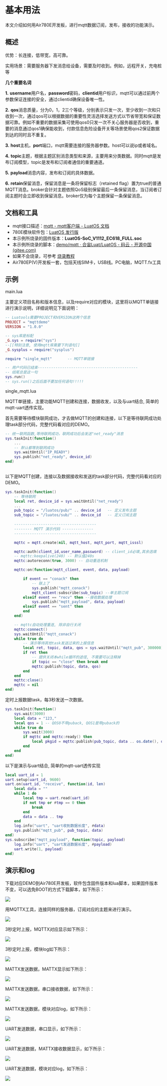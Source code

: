 # 基本用法

本文介绍如何用Air780E开发板，进行mqtt数据订阅，发布，接收的功能演示。

## 概述

优势：长连接，低带宽，高可靠。

实用场景：需要服务器下发消息给设备，需要及时收到。例如，远程开关，充电桩等

**几个重要名词**

**1.** **username**用户名，**password**密码，**clientid**用户标识，mqtt可以通过前两个参数保证连接的安全，通过clientid确保设备唯一性。

**2.** **qos**消息质量，分为0，1，2三个等级，分别表示只发一次，至少收到一次和只收到一次，通过qos可以根据数据的重要性灵活选择发送方式以节省带宽和保证数据可靠。例如不重要的数据采集可使用qos0只发一次不关心服务器是否收到，重要的消息通过qos1确保能收到，付款信息危险设备开关等场景使用qos2保证数据到达的同时且不重复。

**3.** **host**主机，**port**端口，mqtt需要连接的服务器参数。host可以说ip或者域名。

**4.** **topic**主题，根据主题区别消息类型和来源，主要用来分类数据。同时mqtt是发布订阅模型，topic是发布和订阅者通信的重要通道。

**5.** **payload**消息内容，发布和订阅的具体数据。

**6.** **retain**保留消息，保留消息是一条将保留标志（retained flag）置为true的普通MQTT消息。broker会针对主题依照QoS级别保留最后一条保留消息，当订阅者订阅主题时会立即收到保留消息。broker仅为每个主题保留一条保留消息。

## 文档和工具

- mqtt接口描述：[mqtt - mqtt客户端 - LuatOS 文档](https://wiki.luatos.com/api/mqtt.html)
- 780E模块软件包：[LuatOS 发行版](https://gitee.com/openLuat/LuatOS/releases)
- 本示例所烧录的固件版本：**LuatOS-SoC_V1112_EC618_FULL.soc**
- 本示例所烧录的脚本：[demo/mqtt · 合宙Luat/LuatOS - 码云 - 开源中国 (gitee.com)](https://gitee.com/openLuat/LuatOS/tree/master/demo/mqtt)
- 如果不会烧录，可参考 [烧录教程](https://doc.openluat.com/wiki/21?wiki_page_id=6072)
- Air780EP(V)开发板一套，包括天线SIM卡，USB线。PC电脑，MQTT.fx工具

## 示例

main.lua

主要定义项目名称和版本信息，以及require对应的模块，这里将以MQTT单链接进行演示说明，详细说明见下面说明：

``` lua
-- Luatools需要PROJECT和VERSION这两个信息
PROJECT = "mqttdemo"
VERSION = "1.0.0"

-- sys库是标配
_G.sys = require("sys")
--[[特别注意, 使用mqtt库需要下列语句]]
_G.sysplus = require("sysplus")

require "single_mqtt"       -- MQTT单链接

-- 用户代码已结束---------------------------------------------
-- 结尾总是这一句
sys.run()
-- sys.run()之后后面不要加任何语句!!!!!
```

single_mqtt.lua

MQTT单链接，主要功能MQTT创建和连接，数据收发，以及与uart结合, 简单的mqtt-uart透传实现。

首先需要等待模块联网成功，才去做MQTT的创建和连接，以下是等待联网成功处理task部分代码，完整代码看对应的DEMO。

``` lua
-- 统一联网函数,等待联网成功，联网成功后会发送"net_ready"消息
sys.taskInit(function()
    ...
    -- 默认都等到联网成功
    sys.waitUntil("IP_READY")
    sys.publish("net_ready", device_id)
end)
        
```

以下是MQTT创建，连接以及数据接收和发送的task部分代码，完整代码看对应的DEMO。

``` lua
sys.taskInit(function()
    -- 等待联网
    local ret, device_id = sys.waitUntil("net_ready")
    ...
    pub_topic = "/luatos/pub/" .. device_id   -- 定义发布主题
    sub_topic = "/luatos/sub/" .. device_id   -- 定义订阅主题
        
    -------------------------------------
    -------- MQTT 演示代码 --------------
    -------------------------------------

    mqttc = mqtt.create(nil, mqtt_host, mqtt_port, mqtt_isssl)

    mqttc:auth(client_id,user_name,password) -- client_id必填,其余选填
    -- mqttc:keepalive(240) -- 默认值240s
    mqttc:autoreconn(true, 3000) -- 自动重连机制

    mqttc:on(function(mqtt_client, event, data, payload)

        if event == "conack" then
            -- 联上了
            sys.publish("mqtt_conack")
            mqtt_client:subscribe(sub_topic) --单主题订阅
        elseif event == "recv" then --接收数据处理  
            sys.publish("mqtt_payload", data, payload)
        elseif event == "sent" then
        end
    end)

    -- mqttc自动处理重连, 除非自行关闭
    mqttc:connect()
	sys.waitUntil("mqtt_conack")
    while true do
        -- 演示等待其他task发送过来的上报信息
        local ret, topic, data, qos = sys.waitUntil("mqtt_pub", 300000)
        if ret then
            -- 提供关闭本while循环的途径, 不需要可以注释掉
            if topic == "close" then break end
            mqttc:publish(topic, data, qos)
        end
    end
    mqttc:close()
    mqttc = nil
end)      
```

定时上报数据task，每3秒发送一次数据。

``` lua
sys.taskInit(function()
    sys.wait(3000)
	local data = "123,"
	local qos = 1 -- QOS0不带puback, QOS1是带puback的
    while true do
        sys.wait(3000)
        if mqttc and mqttc:ready() then
            local pkgid = mqttc:publish(pub_topic, data .. os.date(), qos)
        end
    end
end)        
```

以下是演示与uart结合, 简单的mqtt-uart透传实现

``` lua
local uart_id = 1
uart.setup(uart_id, 9600)
uart.on(uart_id, "receive", function(id, len)
    local data = ""
    while 1 do
        local tmp = uart.read(uart_id)
        if not tmp or #tmp == 0 then
            break
        end
        data = data .. tmp
    end
    log.info("uart", "uart收到数据长度", #data)
    sys.publish("mqtt_pub", pub_topic, data)
end)
sys.subscribe("mqtt_payload", function(topic, payload)
    log.info("uart", "uart发送数据长度", #payload)
    uart.write(1, payload)
end)       
```

## 演示和log

下载对应DEMO到Air780E开发板，软件包含固件版本和lua脚本，如果固件版本不变，可以选免BOOT的方式下载脚本，如下所示：

![](image/mqtt-basic1.png)

用MQTTX工具，连接同样的服务器，订阅对应的主题来进行演示。

![](image/mqtt-basic2.png)

3秒定时上报，MQTTX对应显示如下所示：

![](image/mqtt-basic3.png)

3秒定时上报，模块log如下所示：

![](image/mqtt-basic4.png)

MATTX发送数据，MATTX显示如下所示：

![](image/mqtt-basic5.png)

MATTX发送数据，串口接收数据，如下所示：

![](image/mqtt-basic6.png)

MATTX发送数据，模块对应log，如下所示：

![](image/mqtt-basic7.png)

UART发送数据，串口显示，如下所示：

![](image/mqtt-basic8.png)

UART发送数据，MATTX接收数据显示，如下所示：

![](image/mqtt-basic9.png)

UART发送数据，模块对应log，如下所示：

![](image/mqtt-basic10.png)
